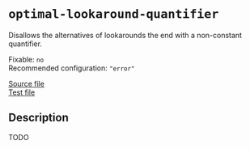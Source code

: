 # `optimal-lookaround-quantifier`

Disallows the alternatives of lookarounds the end with a non-constant quantifier.

Fixable: `no` <br> Recommended configuration: `"error"`

[Source file](https://github.com/RunDevelopment/eslint-plugin-clean-regex/blob/master/lib/rules/optimal-lookaround-quantifier.js) <br> [Test file](https://github.com/RunDevelopment/eslint-plugin-clean-regex/blob/master/test/lib/rules/optimal-lookaround-quantifier.js)


## Description

TODO